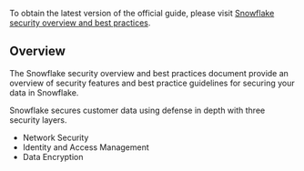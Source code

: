 To obtain the latest version of the official guide, please visit [Snowflake security overview and best practices](https://community.snowflake.com/s/article/Snowflake-Security-Overview-and-Best-Practices).

## Overview

The Snowflake security overview and best practices document provide an overview of security features and best practice guidelines for securing your data in Snowflake.

Snowflake secures customer data using defense in depth with three security layers.

- Network Security
- Identity and Access Management
- Data Encryption
